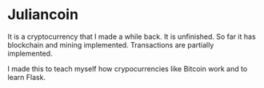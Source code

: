 
# Juliancoin
It is a cryptocurrency that I made a while back. It is unfinished. So far it has blockchain and mining implemented. Transactions are partially implemented.

I made this to teach myself how crypocurrencies like Bitcoin work and to learn Flask.
